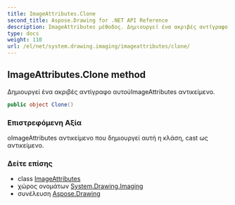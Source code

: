 ```yaml
---
title: ImageAttributes.Clone
second_title: Aspose.Drawing for .NET API Reference
description: ImageAttributes μέθοδος. Δημιουργεί ένα ακριβές αντίγραφο αυτούImageAttributes αντικείμενο.
type: docs
weight: 110
url: /el/net/system.drawing.imaging/imageattributes/clone/
---
```

## ImageAttributes.Clone method

Δημιουργεί ένα ακριβές αντίγραφο αυτούImageAttributes αντικείμενο.

```csharp
public object Clone()
```

### Επιστρεφόμενη Αξία

οImageAttributes αντικείμενο που δημιουργεί αυτή η κλάση, cast ως αντικείμενο.

### Δείτε επίσης

* class [ImageAttributes](../)
* χώρος ονομάτων [System.Drawing.Imaging](../../imageattributes/)
* συνέλευση [Aspose.Drawing](../../../)


